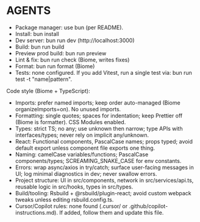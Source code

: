 # AGENTS

- Package manager: use bun (per README).
- Install: bun install
- Dev server: bun run dev (http://localhost:3000)
- Build: bun run build
- Preview prod build: bun run preview
- Lint & fix: bun run check (Biome, writes fixes)
- Format: bun run format (Biome)
- Tests: none configured. If you add Vitest, run a single test via: bun run test -t "name|pattern".

Code style (Biome + TypeScript):
- Imports: prefer named imports; keep order auto-managed (Biome organizeImports=on). No unused imports.
- Formatting: single quotes; spaces for indentation; keep Prettier off (Biome is formatter). CSS Modules enabled.
- Types: strict TS; no any; use unknown then narrow; type APIs with interfaces/types; never rely on implicit any/unknown.
- React: Functional components, PascalCase names; props typed; avoid default export unless component file exports one thing.
- Naming: camelCase variables/functions; PascalCase components/types; SCREAMING_SNAKE_CASE for env constants.
- Errors: wrap async/axios in try/catch; surface user-facing messages in UI; log minimal diagnostics in dev; never swallow errors.
- Project structure: UI in src/components, network in src/services/api.ts, reusable logic in src/hooks, types in src/types.
- Build/tooling: Rsbuild + @rsbuild/plugin-react; avoid custom webpack tweaks unless editing rsbuild.config.ts.
- Cursor/Copilot rules: none found (.cursor/ or .github/copilot-instructions.md). If added, follow them and update this file.
